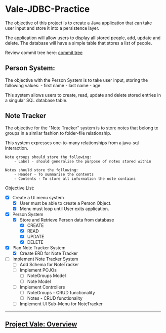 # Vale-JDBC-Practice

The objective of this project is to create a Java application that can take user input and store it into a persistence layer.

The application will allow users to display all stored people, add, update and delete.
The database will have a simple table that stores a list of people.

Review commit tree here: [commit tree](https://github.com/MorickClive/Vale-JDBC-Practice/network)

## Person System:
	
The objective with the Person System is to take user input, storing the following values:
	- first name
	- last name
	- age
	
This system allows users to create, read, update and delete stored entries in a singular SQL database table.

## Note Tracker

The objective for the "Note Tracker" system is to store notes that belong to groups in a similar fashion to folder-file relationship.

This system expresses one-to-many relationships from a java-sql interaction.

```
Note groups should store the following:
	- Label - should generalise the purpose of notes stored within

Notes should store the following:
	- Header - To summarise the contents
	- Contents - To store all information the note contains
```

Objective List:

- [X] Create a UI menu system
	- [X] User must be able to create a Person Object.
	- [X] Menu must loop until User exits application.
	
- [X] Person System
	- [X] Store and Retrieve Person data from database
		- [X] CREATE
		- [X] READ
		- [X] UPDATE
		- [X] DELETE
		
- [X] Plan Note Tracker System
	- [X] Create ERD for Note Tracker
- [ ] Implement Note Tracker System
	- [ ] Add Schema for NoteTracker
	- [ ] Implement POJOs
		- [ ] NoteGroups Model
		- [ ] Note Model
	- [ ] Implement Controllers
		- [ ] NoteGroups - CRUD functionality
		- [ ] Notes - CRUD functionality
	- [ ] Implement UI Sub-Menu for NoteTracker
	
---

## [Project Vale: Overview](https://github.com/MorickClive/Project-Vale/blob/main/README.md#project-vale)
